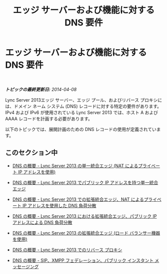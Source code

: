 ﻿---
title: エッジ サーバーおよび機能に対する DNS 要件
TOCTitle: エッジ サーバーおよび機能に対する DNS 要件
ms:assetid: e3bf05c8-96fb-4dd2-acb1-f0d141c9e2ea
ms:mtpsurl: https://technet.microsoft.com/ja-jp/library/JJ721912(v=OCS.15)
ms:contentKeyID: 49887184
ms.date: 05/19/2016
mtps_version: v=OCS.15
ms.translationtype: HT
---

# エッジ サーバーおよび機能に対する DNS 要件

 

_**トピックの最終更新日:** 2014-04-08_

Lync Server 2013エッジ サーバー、エッジ プール、およびリバース プロキシには、ドメイン ネーム システム (DNS) レコードに対する特定の要件があります。IPv4 および IPv6 が使用されている Lync Server 2013 では、ホスト A および AAAA レコードを計画する必要があります。

以下のトピックでは、展開計画のための DNS レコードの使用が定義されています。

## このセクション中

  - [DNS の概要 - Lync Server 2013 の単一統合エッジ (NAT によるプライベート IP アドレスを使用)](lync-server-2013-dns-summary-single-consolidated-edge-with-private-ip-addresses-using-nat.md)

  - [DNS の概要 - Lync Server 2013 でパブリック IP アドレスを持つ単一統合エッジ](lync-server-2013-dns-summary-single-consolidated-edge-with-public-ip-addresses.md)

  - [DNS の概要 - Lync Server 2013 での拡張統合エッジ、NAT によるプライベート IP アドレスを使用した DNS 負荷分散](lync-server-2013-dns-summary-scaled-consolidated-edge-dns-load-balancing-with-private-ip-addresses-using-nat.md)

  - [DNS の概要 - Lync Server 2013 における拡張統合エッジ、パブリック IP アドレスによる DNS 負荷分散](lync-server-2013-dns-summary-scaled-consolidated-edge-dns-load-balancing-with-public-ip-addresses.md)

  - [DNS の概要 - Lync Server 2013 の拡張統合エッジ (ロード バランサー機器を使用)](lync-server-2013-dns-summary-scaled-consolidated-edge-with-hardware-load-balancers.md)

  - [DNS の概要 - Lync Server 2013 でのリバース プロキシ](lync-server-2013-dns-summary-reverse-proxy.md)

  - [DNS の概要 - SIP、XMPP フェデレーション、パブリック インスタント メッセージング](lync-server-2013-dns-summary-sip-xmpp-federation-and-public-instant-messaging.md)

